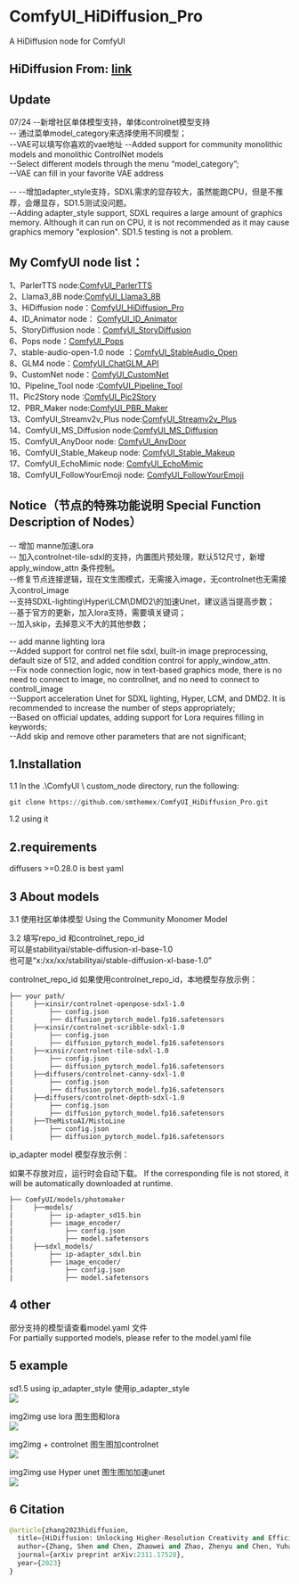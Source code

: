 # ComfyUI_HiDiffusion_Pro
A  HiDiffusion node for ComfyUI

HiDiffusion  From: [link](https://github.com/megvii-research/HiDiffusion)  
----

Update 
----
07/24
--新增社区单体模型支持，单体controlnet模型支持   
-- 通过菜单model_category来选择使用不同模型；   
--VAE可以填写你喜欢的vae地址 
--Added support for community monolithic models and monolithic ControlNet models     
--Select different models through the menu “model_category”;  
--VAE can fill in your favorite VAE address   

--
--增加adapter_style支持，SDXL需求的显存较大，虽然能跑CPU，但是不推荐，会爆显存，SD1.5测试没问题。  
--Adding adapter_style support, SDXL requires a large amount of graphics memory. Although it can run on CPU, it is not recommended as it may cause graphics memory "explosion". SD1.5 testing is not a problem.   

My ComfyUI node list：
-----

1、ParlerTTS node:[ComfyUI_ParlerTTS](https://github.com/smthemex/ComfyUI_ParlerTTS)     
2、Llama3_8B node:[ComfyUI_Llama3_8B](https://github.com/smthemex/ComfyUI_Llama3_8B)      
3、HiDiffusion node：[ComfyUI_HiDiffusion_Pro](https://github.com/smthemex/ComfyUI_HiDiffusion_Pro)   
4、ID_Animator node： [ComfyUI_ID_Animator](https://github.com/smthemex/ComfyUI_ID_Animator)       
5、StoryDiffusion node：[ComfyUI_StoryDiffusion](https://github.com/smthemex/ComfyUI_StoryDiffusion)  
6、Pops node：[ComfyUI_Pops](https://github.com/smthemex/ComfyUI_Pops)   
7、stable-audio-open-1.0 node ：[ComfyUI_StableAudio_Open](https://github.com/smthemex/ComfyUI_StableAudio_Open)        
8、GLM4 node：[ComfyUI_ChatGLM_API](https://github.com/smthemex/ComfyUI_ChatGLM_API)   
9、CustomNet node：[ComfyUI_CustomNet](https://github.com/smthemex/ComfyUI_CustomNet)           
10、Pipeline_Tool node :[ComfyUI_Pipeline_Tool](https://github.com/smthemex/ComfyUI_Pipeline_Tool)    
11、Pic2Story node :[ComfyUI_Pic2Story](https://github.com/smthemex/ComfyUI_Pic2Story)   
12、PBR_Maker node:[ComfyUI_PBR_Maker](https://github.com/smthemex/ComfyUI_PBR_Maker)      
13、ComfyUI_Streamv2v_Plus node:[ComfyUI_Streamv2v_Plus](https://github.com/smthemex/ComfyUI_Streamv2v_Plus)   
14、ComfyUI_MS_Diffusion node:[ComfyUI_MS_Diffusion](https://github.com/smthemex/ComfyUI_MS_Diffusion)   
15、ComfyUI_AnyDoor node: [ComfyUI_AnyDoor](https://github.com/smthemex/ComfyUI_AnyDoor)  
16、ComfyUI_Stable_Makeup node: [ComfyUI_Stable_Makeup](https://github.com/smthemex/ComfyUI_Stable_Makeup)  
17、ComfyUI_EchoMimic node:  [ComfyUI_EchoMimic](https://github.com/smthemex/ComfyUI_EchoMimic)   
18、ComfyUI_FollowYourEmoji node: [ComfyUI_FollowYourEmoji](https://github.com/smthemex/ComfyUI_FollowYourEmoji)   

Notice（节点的特殊功能说明 Special Function Description of Nodes）  
-----    
-- 增加 manne加速Lora  
-- 加入controlnet-tile-sdxl的支持，内置图片预处理，默认512尺寸，新增apply_window_attn 条件控制。  
--修复节点连接逻辑，现在文生图模式，无需接入image，无controlnet也无需接入control_image   
--支持SDXL-lighting\Hyper\LCM\DMD2\的加速Unet，建议适当提高步数；    
--基于官方的更新，加入lora支持，需要填关键词；    
--加入skip，去掉意义不大的其他参数；                       

-- add manne lighting lora  
--Added support for control net file sdxl, built-in image preprocessing, default size of 512, and added condition control for apply_window_attn.   
--Fix node connection logic, now in text-based graphics mode, there is no need to connect to image, no controllnet, and no need to connect to controll_image   
--Support acceleration Unet for SDXL lighting, Hyper, LCM, and DMD2. It is recommended to increase the number of steps appropriately;   
--Based on official updates, adding support for Lora requires filling in keywords;   
--Add skip and remove other parameters that are not significant;   


1.Installation
-----
  1.1 In the .\ComfyUI \ custom_node directory, run the following:   
  
  ``` python 
  git clone https://github.com/smthemex/ComfyUI_HiDiffusion_Pro.git   
  ```
  1.2 using it
  
2.requirements  
----
diffusers >=0.28.0   is best 
yaml

3 About models    
----
3.1 使用社区单体模型  Using the Community Monomer Model  

3.2 填写repo_id 和controlnet_repo_id     
    可以是stabilityai/stable-diffusion-xl-base-1.0   
    也可是“x:/xx/xx/stabilityai/stable-diffusion-xl-base-1.0”   
 
controlnet_repo_id 如果使用controlnet_repo_id，本地模型存放示例：
```
├── your path/   
|     ├──xinsir/controlnet-openpose-sdxl-1.0    
|         ├── config.json   
|         ├── diffusion_pytorch_model.fp16.safetensors   
|     ├──xinsir/controlnet-scribble-sdxl-1.0   
|         ├── config.json   
|         ├── diffusion_pytorch_model.fp16.safetensors
|     ├──xinsir/controlnet-tile-sdxl-1.0  
|         ├── config.json   
|         ├── diffusion_pytorch_model.fp16.safetensors  
|     ├──diffusers/controlnet-canny-sdxl-1.0   
|         ├── config.json   
|         ├── diffusion_pytorch_model.fp16.safetensors   
|     ├──diffusers/controlnet-depth-sdxl-1.0   
|         ├── config.json   
|         ├── diffusion_pytorch_model.fp16.safetensors
|     ├──TheMistoAI/MistoLine 
|         ├── config.json   
|         ├── diffusion_pytorch_model.fp16.safetensors
```
ip_adapter model 模型存放示例： 

如果不存放对应，运行时会自动下载。  If the corresponding file is not stored, it will be automatically downloaded at runtime.  
```
├── ComfyUI/models/photomaker
|     ├──models/
|         ├── ip-adapter_sd15.bin
|         ├── image_encoder/
|             ├── config.json
|             ├── model.safetensors
|     ├──sdxl_models/
|         ├── ip-adapter_sdxl.bin
|         ├── image_encoder/
|             ├── config.json
|             ├── model.safetensors
```


4 other
----
部分支持的模型请查看model.yaml 文件    
For partially supported models, please refer to the model.yaml file   

5 example
-----
 sd1.5 using ip_adapter_style  使用ip_adapter_style  
 ![](https://github.com/smthemex/ComfyUI_HiDiffusion_Pro/blob/main/example/sd15ipstyle.png)

img2img use  lora     图生图和lora   
![](https://github.com/smthemex/ComfyUI_HiDiffusion_Pro/blob/main/example/img2img_lora.png)


img2img + controlnet  图生图加controlnet      
![](https://github.com/smthemex/ComfyUI_HiDiffusion_Pro/blob/main/example/controlnet_img2img.png)

img2img  use Hyper unet   图生图加加速unet   
![](https://github.com/smthemex/ComfyUI_HiDiffusion_Pro/blob/main/example/lightingUnet.png)

6 Citation
------

``` python  
@article{zhang2023hidiffusion,
  title={HiDiffusion: Unlocking Higher-Resolution Creativity and Efficiency in Pretrained Diffusion Models},
  author={Zhang, Shen and Chen, Zhaowei and Zhao, Zhenyu and Chen, Yuhao and Tang, Yao and Liang, Jiajun},
  journal={arXiv preprint arXiv:2311.17528},
  year={2023}
}
